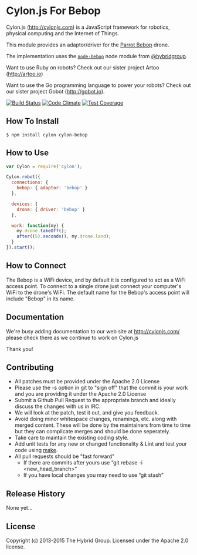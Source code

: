 # Cylon.js For Bebop

Cylon.js (http://cylonjs.com) is a JavaScript framework for robotics, physical computing and the Internet of Things.

This module provides an adaptor/driver for the [Parrot Bebop](http://www.parrot.com/products/bebop-drone/) drone.

The implementation uses the [`node-bebop`](https://github.com/hybridgroup/node-bebop) node module from [@hybridgroup](https://github.com/hybridgroup).

Want to use Ruby on robots? Check out our sister project Artoo (http://artoo.io)

Want to use the Go programming language to power your robots? Check out our sister project Gobot (http://gobot.io).

[![Build Status](https://secure.travis-ci.org/hybridgroup/cylon-bebop.png?branch=master)](http://travis-ci.org/hybridgroup/cylon-bebop) [![Code Climate](https://codeclimate.com/github/hybridgroup/cylon-bebop/badges/gpa.svg)](https://codeclimate.com/github/hybridgroup/cylon-bebop) [![Test Coverage](https://codeclimate.com/github/hybridgroup/cylon-bebop/badges/coverage.svg)](https://codeclimate.com/github/hybridgroup/cylon-bebop)

## How To Install

    $ npm install cylon cylon-bebop

## How to Use

```javascript
var Cylon = require('cylon');

Cylon.robot({
  connections: {
    bebop: { adaptor: 'bebop' }
  },

  devices: {
    drone: { driver: 'bebop' }
  },

  work: function(my) {
    my.drone.takeOff();
    after((5).seconds(), my.drone.land);
  }
}).start();
```

## How to Connect

The Bebop is a WiFi device, and by default it is configured to act as a WiFi access point. To connect to a single drone just connect your computer's WiFi to the drone's WiFi. The default name for the Bebop's access point will include "Bebop" in its name.

## Documentation

We're busy adding documentation to our web site at http://cylonjs.com/ please check there as we continue to work on Cylon.js

Thank you!

## Contributing

* All patches must be provided under the Apache 2.0 License
* Please use the -s option in git to "sign off" that the commit is your work and you are providing it under the Apache 2.0 License
* Submit a Github Pull Request to the appropriate branch and ideally discuss the changes with us in IRC.
* We will look at the patch, test it out, and give you feedback.
* Avoid doing minor whitespace changes, renamings, etc. along with merged content. These will be done by the maintainers from time to time but they can complicate merges and should be done seperately.
* Take care to maintain the existing coding style.
* Add unit tests for any new or changed functionality & Lint and test your code using [make](http://www.gnu.org/software/make/).
* All pull requests should be "fast forward"
  * If there are commits after yours use “git rebase -i <new_head_branch>”
  * If you have local changes you may need to use “git stash”

## Release History
None yet...

## License
Copyright (c) 2013-2015 The Hybrid Group. Licensed under the Apache 2.0 license.
